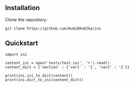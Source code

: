 ## Installation
Clone the repository:
```
git clone https://github.com/Ku6iKRu6Ika/ini
```

## Quickstart
```
import ini

content_ini = open('tests/test.ini', 'r').read()
content_dict = {'section' : {'var1' : '1', 'var2' : '2'}}

print(ini.ini_to_dict(content))
print(ini.dict_to_ini(content_dict))
```